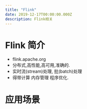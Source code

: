 ```yaml
---
title: "Flink"
date: 2019-12-17T00:00:00.000Z
description: Flink相关
---
```

# Flink 简介
- flink.apache.org
- 分布式,高性能,高可用,准确的.
- 实时流(stream)处理, 批(batch)处理
- 得带计算 内存管理 程序优化.

# 应用场景


#  